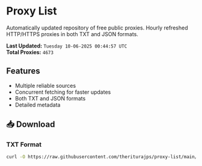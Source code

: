 # Proxy List

Automatically updated repository of free public proxies. Hourly refreshed HTTP/HTTPS proxies in both TXT and JSON formats.

**Last Updated:** `Tuesday 10-06-2025 00:44:57 UTC`  
**Total Proxies:** `4673`

## Features
- Multiple reliable sources
- Concurrent fetching for faster updates
- Both TXT and JSON formats
- Detailed metadata

## 📥 Download

### TXT Format
```bash
curl -O https://raw.githubusercontent.com/theriturajps/proxy-list/main/proxies.txt